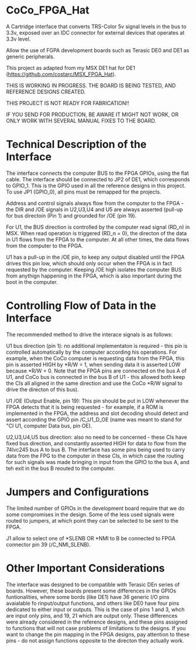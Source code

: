 # CoCo_FPGA_Hat
A Cartridge interface that converts TRS-Color 5v signal levels in the bus to 3.3v, exposed over an IDC connector for external devices that operates at 3.3v level.

Allow the use of FGPA development boards such as Terasic DE0 and DE1 as generic peripherals.

This project as adapted from my MSX DE1 hat for DE1 (https://github.com/costarc/MSX_FPGA_Hat).


THIS IS WORKING IN PROGRESS. THE BOARD IS BEING TESTED, AND REFERENCE DESIGNS CREATED.

THIS PROJECT IS NOT READY FOR FABRICATION!!

IF YOU SEND FOR PRODUCTION, BE AWARE IT MIGHT NOT WORK, OR ONLY WORK WITH SEVERAL MANUAL FIXES TO THE BOARD.



# Technical Description of the Interface
The interface connects the computer BUS to the FPGA GPIOs, using the flat cable.
The interface should be connected to JP2 of DE1, which corresponds to GPIO_1. This is the GPIO used in all the reference designs in this project. To use JP1 (GPIO_0), all pins must be remapped for the projects.

Address and control signals always flow from the computer to the FPGA - the DIR and /OE signals in U2,U3,U4 and U5 are always asserted (pull-up for bus directoin (Pin 1) and grounded for /OE (pin 19).

For U1, the BUS direction is controlled by the computer read signal (RD_n) in MSX. When read operation is triggered (RD_n = 0), the directon of the data in U1 flows from the FPGA to the computer. At all other times, the data flows from the computer to the FPGA.

U1 has a pull-up in the /OE pin, to keep any output disabled until the FPGA drives this pin low, which should only occur when the FPGA is in fact requested by the computer. Keeping /OE high isolates the computer BUS from anythign happening in the FPGA, which is also important during the boot in the computer.

# Controlling Flow of Data in the Interface
The recommended method to drive the interace signals is as follows:

U1 bus direction (pin 1): no additional implementaton is required - this pin is controlled automatically by the computer according his operations. For example, when the CoCo computer is requesting data from the FPGA, this pin is asserted HIGH by *R/W = 1, when sending data it is asserted LOW because *R/W = 0.
Note that the FPGA pins are connected on the bus A of U1, and CoCo bus is connected in the bus B of U1 - this allowed both keep the CIs all aligned in the same direction and use the CoCo *R/W signal to drive the directon of this bus).

U1 /OE (Output Enable, pin 19): This pin should be put in LOW whenever the FPGA detects that it is being requested - for example, if a ROM is implemented in the FPGA, the address and slot decoding should detect and assert according the GPIO pin /C_U1_D_OE (name was meant to stand for "CI U1, computer Data bus, pin OE).

U2,U3,U4,U5 bus direction: also no need to be concerned - these CIs have fixed bus direction, and constantly asserted HIGH for data to flow from the 74lvc245 bus A to bus B. 
The interface has some pins being used to carry data from the FPG to the computer in these CIs, in which case the routing for such signals was made bringing in input from the GPIO to the bus A, and teh exit in the bus B reouted to the computer.

# Jumpers and Configurations

The limited number of GPIOs in the development board require that we do some compromises in the design.
Some of the less used signals were routed to jumpers, at which point they can be selected to be sent to the FPGA.

J1 allow to select one of *SLENB OR *NMI to B be connected to FPGA connector pin 39 (/C_NMI_SLENB).

# Other Important Considerations

The interface was designed to be compatible with Terasic DEn series of boards. However, these boards present some differences in the GPIOs funtionalities, where some bords (like DE1) have 36 generic I/O pins avaialable fo rinput/output functions, and others like DE0 have four pins dedicated to either input or outputs. This is the case of pins 1 and 3, whch are input only pins, and 19, 21 which are output only.
These differences were already considered in the reference designs, and these pins assigned to functions that will not case problems of limitations to the designs.
If you want to change the pin mapping in the FPGA designs, pay attention to these pins - do not assign functions opposite to the directon they actually work.

